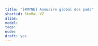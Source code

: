 ```yaml
---
title: "[#MYNE] Annuaire global des pads"
shortid: SknMaL-VZ
alias: 
model: 
tags: 
node: 
draft: yes
--- 
```

 